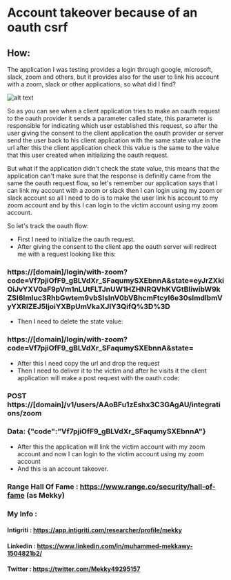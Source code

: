 # Account takeover because of an oauth csrf

## How:

The application I was testing provides a login through google, microsoft, slack, zoom and others, but it provides also for the user to link his account
with a zoom, slack or other applications, so what did I find?

![alt text](https://www.websequencediagrams.com/cgi-bin/cdraw?lz=CiAgICBVc2VyLT5DbGllbnQ6IEdFVCAvcGVlawpwYXJ0aWNpcGFudCBBdXRoU2VydmVyCgphY3RpdmF0ZQA0BQAECgA7BgoKAEMGLT5Vc2VyOiAzMDI6IGxvY2F0aW9uPWF1dGgvYXV0aG9yaXplCmRlAD4OAAULAEYIAIEXBgB1CgCBGgcAOgoAdxcAgSYLAIEyCgCBDQh7bWVzc2FnZXM6ICJEbyB5b3UgYXBwcm92ZT8ifQB6HACBewwAgQgSAD0HAF41AIIaDmMAgwgFL2hhbmRsZV9jb2RlP2NvZGU9ZGtzaGZqZwB1LgCDTQ0AOhkAgy8nAIJ-DFBPU1Q6IC90b2tlbgA2FwCCcBcAhGUIMjAwOiB7YWNjZXNzXwBDBTpDTk1CVkNYS1ZZfSAAgmMYAIRbCFJlc291cmNlAIQODXIADgcoAEsMKQCFLAoAJw4KADYOAIEMD3Jlc3BvbnMAhR0NADEPAIVhDwAvCHVsdACFPBMAhWEQAIZ7BQoKCg&s=qsd)

So as you can see when a client application tries to make an oauth request to the oauth provider it sends a parameter called state, this parameter is 
responsible for indicating which user established this request, so after the user giving the consent to the client application the oauth provider or 
server send the user back to his client application with the same state value in the url after this the client application check this value is the same
to the value that this user created when initializing the oauth request.

But what if the application didn't check the state value, this means that the application can't make sure that the response is definitly came from the 
same the oauth request flow, so let's remember our application says that I can link my account with a zoom or slack then I can login using my zoom or 
slack account so all I need to do is to make the user link his account to my zoom account and by this I can login to the victim account using my zoom
account.

So let's track the oauth flow:

- First I need to initialize the oauth request.
- After giving the consent to the client app the oauth server will redirect me with a request looking like this:
### https://[domain]/login/with-zoom?code=Vf7pjiOfF9_gBLVdXr_SFaqumySXEbnnA&state=eyJrZXkiOiJvYXV0aF9pVm1nLUtFLTJnUW1HZHNRQVhKVGtBIiwibW9kZSI6Imluc3RhbGwtem9vbSIsInV0bVBhcmFtcyI6e30sImdlbmVyYXRlZEJ5IjoiYXBpUmVkaXJlY3QifQ%3D%3D
- Then I need to delete the state value:
### https://[domain]/login/with-zoom?code=Vf7pjiOfF9_gBLVdXr_SFaqumySXEbnnA&state=
- After this I need copy the url and drop the request
- Then I need to deliver it to the victim and after he visits it the client application will make a post request with the oauth code:
### POST https://[domain]/v1/users/AAoBFu1zEshx3C3GAgAU/integrations/zoom
### Data: {"code":"Vf7pjiOfF9_gBLVdXr_SFaqumySXEbnnA"}
- After this the application will link the victim account with my zoom account and now I can login to the victim account using my zoom account
- And this is an account takeover.

### Range Hall Of Fame : https://www.range.co/security/hall-of-fame (as Mekky)

### My Info :

#### Intigriti : https://app.intigriti.com/researcher/profile/mekky

#### Linkedin : https://www.linkedin.com/in/muhammed-mekkawy-1504821b2/

#### Twitter : https://twitter.com/Mekky49295157

